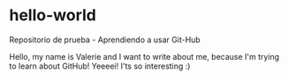# hello-world
Repositorio de prueba - Aprendiendo a usar Git-Hub

Hello, my name is Valerie and I want to write about me, because I'm trying to learn about GitHub! Yeeeei! I'ts so interesting :)
